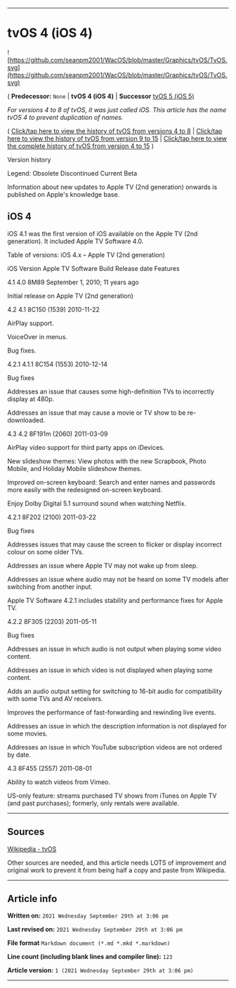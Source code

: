 
***

# tvOS 4 (iOS 4)

![https://github.com/seanpm2001/WacOS/blob/master/Graphics/tvOS/TvOS.svg](https://github.com/seanpm2001/WacOS/blob/master/Graphics/tvOS/TvOS.svg)

( **Predecessor:** `None` | **tvOS 4 (iOS 4)** | **Successor** [tvOS 5 (iOS 5)](https://github.com/seanpm2001/WacOS/wiki/tvOS-5/)

_For versions 4 to 8 of tvOS, it was just called iOS. This article has the name tvOS 4 to prevent duplication of names._

( [Click/tap here to view the history of tvOS from versions 4 to 8](https://github.com/seanpm2001/WacOS/wiki/tvOS-early-version-history/) | [Click/tap here to view the history of tvOS from version 9 to 15](https://github.com/seanpm2001/WacOS/wiki/tvOS-version-history/) | [Click/tap here to view the complete history of tvOS from version 4 to 15](https://github.com/seanpm2001/WacOS/wiki/tvOS-complete-version-history/) )

Version history

Legend: 	  Obsolete 	  Discontinued 	  Current 	  Beta

Information about new updates to Apple TV (2nd generation) onwards is published on Apple's knowledge base.

## iOS 4

iOS 4.1 was the first version of iOS available on the Apple TV (2nd generation). It included Apple TV Software 4.0.

Table of versions: iOS 4.x – Apple TV (2nd generation)

iOS Version 	Apple TV Software 	Build 	Release date 	Features

4.1 	4.0 	8M89 	September 1, 2010; 11 years ago 	

Initial release on Apple TV (2nd generation)

4.2 	4.1 	8C150 (1539) 	2010-11-22 	

AirPlay support.

VoiceOver in menus.

Bug fixes.

4.2.1 	4.1.1 	8C154 (1553) 	2010-12-14 	

Bug fixes

Addresses an issue that causes some high-definition TVs to incorrectly display at 480p.

Addresses an issue that may cause a movie or TV show to be re-downloaded.

4.3 	4.2 	8F191m (2060) 	2011-03-09 	

AirPlay video support for third party apps on iDevices.

New slideshow themes: View photos with the new Scrapbook, Photo Mobile, and Holiday Mobile slideshow themes.

Improved on-screen keyboard: Search and enter names and passwords more easily with the redesigned on-screen keyboard.

Enjoy Dolby Digital 5.1 surround sound when watching Netflix.

4.2.1 	8F202 (2100) 	2011-03-22 	

Bug fixes

Addresses issues that may cause the screen to flicker or display incorrect colour on some older TVs.

Addresses an issue where Apple TV may not wake up from sleep.

Addresses an issue where audio may not be heard on some TV models after switching from another input.

Apple TV Software 4.2.1 includes stability and performance fixes for Apple TV.

4.2.2 	8F305 (2203) 	2011-05-11 	

Bug fixes

Addresses an issue in which audio is not output when playing some video content.

Addresses an issue in which video is not displayed when playing some content.

Adds an audio output setting for switching to 16-bit audio for compatibility with some TVs and AV receivers.

Improves the performance of fast-forwarding and rewinding live events.

Addresses an issue in which the description information is not displayed for some movies.

Addresses an issue in which YouTube subscription videos are not ordered by date.

4.3 	8F455 (2557) 	2011-08-01 	

Ability to watch videos from Vimeo.

US-only feature: streams purchased TV shows from iTunes on Apple TV (and past purchases); formerly, only rentals were available.

***

## Sources

[Wikipedia - tvOS](https://en.wikipedia.org/wiki/TvOS/)

Other sources are needed, and this article needs LOTS of improvement and original work to prevent it from being half a copy and paste from Wikipedia.

***

## Article info

**Written on:** `2021 Wednesday September 29th at 3:06 pm`

**Last revised on:** `2021 Wednesday September 29th at 3:06 pm`

**File format** `Markdown document (*.md *.mkd *.markdown)`

**Line count (including blank lines and compiler line):** `123`

**Article version:** `1 (2021 Wednesday September 29th at 3:06 pm)`

***

<!-- Tools

Quick copy and paste

https://github.com/seanpm2001/WacOS/wiki/

!-->
